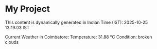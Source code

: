 # My Project

This content is dynamically generated in Indian Time (IST): 2025-10-25 13:19:03 IST


Current Weather in Coimbatore:
Temperature: 31.88 °C
Condition: broken clouds
